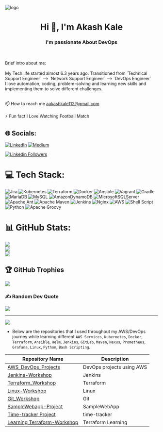 ![logo](https://user-images.githubusercontent.com/87868382/214112978-8799af5f-09cb-44c0-9e50-1700c69c3265.gif)
<h1 align="center">Hi 👋, I'm Akash Kale</h1>
<h3 align="center">I'm passionate About DevOps </h3>
<br><br>Brief intro about me:<br><br>
My Tech life started almost 6.3 years ago. Transitioned from `Technical Support Engineer`  -->  `Network Support Engineer` --> `DevOps Engineer`
<br>I love automation, coding, problem-solving and learning new skills and implementing them to solve different challenges.<br><br> 

📫 How to reach me aakashkale112@gmail.com<br><br> 
⚡ Fun fact I Love Watching Football Match<br>



## 🌐 Socials:
[![LinkedIn](https://img.shields.io/badge/LinkedIn-%230077B5.svg?logo=linkedin&logoColor=white)](https://linkedin.com/in/https://www.linkedin.com/in/akash-kale) [![Medium](https://img.shields.io/badge/Medium-12100E?logo=medium&logoColor=white)](https://medium.com/@https://medium.com/@aakashkale112) 

[![Linkedin Followers](https://img.shields.io/badge/LinkedIn-4k-blue?style=social&logo=linkedin)](https://www.linkedin.com/in/akash-kale)

# 💻 Tech Stack:
![Jira](https://img.shields.io/badge/jira-%230A0FFF.svg?style=for-the-badge&logo=jira&logoColor=white) ![Kubernetes](https://img.shields.io/badge/kubernetes-%23326ce5.svg?style=for-the-badge&logo=kubernetes&logoColor=white) ![Terraform](https://img.shields.io/badge/terraform-%235835CC.svg?style=for-the-badge&logo=terraform&logoColor=white) ![Docker](https://img.shields.io/badge/docker-%230db7ed.svg?style=for-the-badge&logo=docker&logoColor=white) ![Ansible](https://img.shields.io/badge/ansible-%231A1918.svg?style=for-the-badge&logo=ansible&logoColor=white) ![Vagrant](https://img.shields.io/badge/vagrant-%231563FF.svg?style=for-the-badge&logo=vagrant&logoColor=white) ![Gradle](https://img.shields.io/badge/Gradle-02303A.svg?style=for-the-badge&logo=Gradle&logoColor=white) ![MariaDB](https://img.shields.io/badge/MariaDB-003545?style=for-the-badge&logo=mariadb&logoColor=white) ![MySQL](https://img.shields.io/badge/mysql-%2300f.svg?style=for-the-badge&logo=mysql&logoColor=white) ![AmazonDynamoDB](https://img.shields.io/badge/Amazon%20DynamoDB-4053D6?style=for-the-badge&logo=Amazon%20DynamoDB&logoColor=white) ![MicrosoftSQLServer](https://img.shields.io/badge/Microsoft%20SQL%20Sever-CC2927?style=for-the-badge&logo=microsoft%20sql%20server&logoColor=white) ![Apache Ant](https://img.shields.io/badge/Apache%20Ant-A81C7D?style=for-the-badge&logo=Apache%20Ant&logoColor=white) ![Apache Maven](https://img.shields.io/badge/Apache%20Maven-C71A36?style=for-the-badge&logo=Apache%20Maven&logoColor=white) ![Jenkins](https://img.shields.io/badge/jenkins-%232C5263.svg?style=for-the-badge&logo=jenkins&logoColor=white) ![Nginx](https://img.shields.io/badge/nginx-%23009639.svg?style=for-the-badge&logo=nginx&logoColor=white) ![AWS](https://img.shields.io/badge/AWS-%23FF9900.svg?style=for-the-badge&logo=amazon-aws&logoColor=white) ![Shell Script](https://img.shields.io/badge/shell_script-%23121011.svg?style=for-the-badge&logo=gnu-bash&logoColor=white) ![Python](https://img.shields.io/badge/python-3670A0?style=for-the-badge&logo=python&logoColor=ffdd54) ![Apache Groovy](https://img.shields.io/badge/Apache%20Groovy-4298B8.svg?style=for-the-badge&logo=Apache+Groovy&logoColor=white)


# 📊 GitHub Stats:
![](https://github-readme-stats.vercel.app/api?username=aakashkale112&theme=tokyonight&hide_border=true&include_all_commits=true&count_private=true)<br/>
![](https://github-readme-streak-stats.herokuapp.com/?user=aakashkale112&theme=tokyonight&hide_border=true)<br/>
![](https://github-readme-stats.vercel.app/api/top-langs/?username=aakashkale112&theme=tokyonight&hide_border=true&include_all_commits=true&count_private=true&layout=compact)

## 🏆 GitHub Trophies
![](https://github-profile-trophy.vercel.app/?username=aakashkale112&theme=radical&no-frame=false&no-bg=true&margin-w=4)

### ✍️ Random Dev Quote
![](https://quotes-github-readme.vercel.app/api?type=horizontal&theme=gruvbox)

---
[![](https://visitcount.itsvg.in/api?id=aakashkale112&icon=5&color=1)](https://visitcount.itsvg.in)

- Below are the repositories that I used throughout my AWS/DevOps journey while learning different `AWS Services`, `Kubernetes`, `Docker`, `Terraform`, `Ansible`, `Helm`, `Jenkins`, `GitLab`, `Maven`, `Nexus`, `Prometheus`, `Grafana`, `Linux`, `Python`, `Bash Scripting`.

 | Repository Name | Description  |
  | ------ | ------ |
  | [AWS_DevOps_Projects](https://github.com/aakashakale/AWS_DevOps_Projetcs) | DevOps projects using AWS |
  | [Jenkins-Workshop](https://github.com/aakashakale/JenkinsPipelineDemo) | Jenkins |
  | [Terraform_Workshop](https://github.com/aakashakale/Terraform_withcontainers) | Terraform |
  | [Linux-Workshop](https://github.com/aakashakale/RHCSA) | Linux |
  | [Git_Workshop](https://github.com/aakashakale/GIT-Hands-On) | Git |
  | [SampleWebapp-Project](https://github.com/aakashakale/SampleWebApp) | SampleWebApp |
  | [Time-tracker Project](https://github.com/aakashakale/time-tracker) | time-tracker |
  | [Learning Terraform-Workshop](https://github.com/aakashakale/learning-terraform) | Terraform Learning |
  
  
